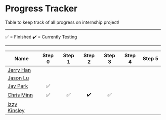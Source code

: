 
# Progress Tracker

Table to keep track of all progress on internship project! <br />

------

✅ = Finished
✔️ = Currently Testing

------


|Name|Step 0|Step 1|Step 2|Step 3|Step 4|Step 5|
|-------------------------|:---------------------------------------------------------------------------------------------------------------------------------------------------:|:---------------------------------------------------------------------------------------------------------------------------------------------------:|:---------------------------------------------------------------------------------------------------------------------------------------------------:|:-------------------------------------------------------------------------------------------------------------------------------------------------:|--------------------------------------------------------------------|--------------------------------------------------------------------------------------------------------------------------------------------------------------------------------------------------------------------------------------------------------------------------------------------------|
|[Jerry Han](https://github.com/jerry-hannn/nuft-training)||||||
|[Jason Lu](https://github.com/Jasonxlu/learnsomething)||||||
|[Jay Park](https://github.com/kyeoul/learnsomething)|✅|||||
|[Chris Minn](https://github.com/minnce/shxiv)|✅|✅|✔️|✅||
|[Izzy Kinsley](https://github.com/IzzyHuang/learnsomething)||||||


